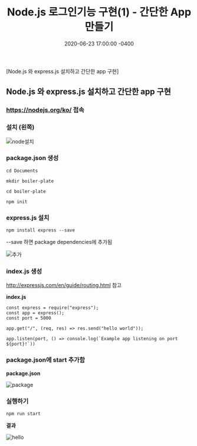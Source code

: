 ﻿---
title: "Node.js 로그인기능 구현(1) -  간단한 App 만들기"
date: 2020-06-23 17:00:00 -0400
categories: Study
---

[Node.js 와 express.js 설치하고 간단한 app 구현]



## Node.js 와 express.js 설치하고 간단한 app 구현

### https://nodejs.org/ko/ 접속



### 설치 (왼쪽)

![node설치](../../assets/images/study/node1/node설치.PNG)



### package.json 생성

```
cd Documents

mkdir boiler-plate

cd boiler-plate

npm init
```



### express.js 설치

```
npm install express --save
```

--save 하면 package dependencies에 추가됨 

![추가](../../assets/images/study/node1/추가.PNG)



### index.js 생성

http://expressjs.com/en/guide/routing.html 참고



**index.js**

```
const express = require("express");
const app = express();
const port = 5000

app.get("/", (req, res) => res.send("hello world"));

app.listen(port, () => console.log(`Example app listening on port ${port}!`))
```



### package.json에 start 추가함

**package.json**

![package](../../assets/images/study/node1/package.PNG)



### 실행하기

```
npm run start
```



**결과**

![hello](../../assets/images/study/node1/hello.PNG)